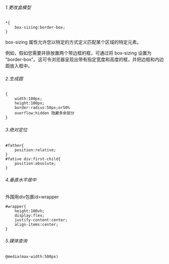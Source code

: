 ###### 1.更改盒模型
```
*{
    box-sizing:border-box;
}
```
box-sizing 属性允许您以特定的方式定义匹配某个区域的特定元素。

例如，假如您需要并排放置两个带边框的框，可通过将 box-sizing 设置为 "border-box"。这可令浏览器呈现出带有指定宽度和高度的框，并把边框和内边距放入框中。
###### 2.生成圆
```
{
    width:100px;
    height:100px;
    border-radius:50px;or50%
    overflow:hidden 隐藏多余部分
}
```
###### 3.绝对定位
```
#father{
    position:relative;   
}
#fative div:first-child{
    position:absolute;
}
```
###### 4.垂直水平居中
外围用div包裹id=wrapper
```
#wrapper{
    height:100vh;
    display:flex;
    justify-content:center;
    align-items:center;
}
```
###### 5.媒体查询
```
@media(max-width:500px)
```